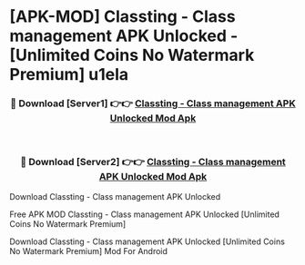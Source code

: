 # [APK-MOD] Classting - Class management APK Unlocked - [Unlimited Coins No Watermark Premium] u1ela



<div align="center">
<h3>🔴 Download [Server1] 👉👉 <a href="https://momento.my/?title=Classting_-_Class_management_APK_Unlocked">Classting - Class management APK Unlocked Mod Apk</a></h3><br>

<h3>🔴 Download [Server2] 👉👉 <a href="https://momento.my/?title=Classting_-_Class_management_APK_Unlocked">Classting - Class management APK Unlocked Mod Apk</a></h3>
</div>



Download Classting - Class management APK Unlocked 

Free APK MOD Classting - Class management APK Unlocked [Unlimited Coins No Watermark Premium]

Download Classting - Class management APK Unlocked [Unlimited Coins No Watermark Premium] Mod For Android
